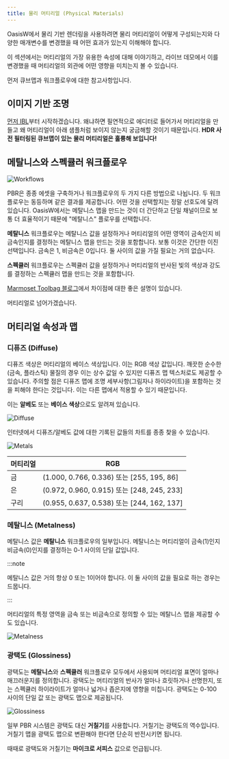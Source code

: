 ```yaml
---
title: 물리 머티리얼 (Physical Materials)
---
```


OasisW에서 물리 기반 렌더링을 사용하려면 물리 머티리얼이 어떻게 구성되는지와 다양한 매개변수를 변경했을 때 어떤 효과가 있는지 이해해야 합니다.

이 섹션에서는 머티리얼의 가장 유용한 속성에 대해 이야기하고, 라이브 데모에서 이를 변경했을 때 머티리얼의 외관에 어떤 영향을 미치는지 볼 수 있습니다.

먼저 큐브맵과 워크플로우에 대한 참고사항입니다.

## 이미지 기반 조명

[먼저 IBL][6]부터 시작하겠습니다. 왜냐하면 필연적으로 에디터로 들어가서 머티리얼을 만들고 왜 머티리얼이 아래 샘플처럼 보이지 않는지 궁금해할 것이기 때문입니다. **HDR 사전 필터링된 큐브맵이 있는 물리 머티리얼은 훌륭해 보입니다!**

## 메탈니스와 스펙큘러 워크플로우

![Workflows](/img/user-manual/graphics/physical-rendering/specular-metalness-workflows.png)

PBR은 종종 에셋을 구축하거나 워크플로우의 두 가지 다른 방법으로 나뉩니다. 두 워크플로우는 동등하며 같은 결과를 제공합니다. 어떤 것을 선택할지는 정말 선호도에 달려 있습니다. OasisW에서는 메탈니스 맵을 만드는 것이 더 간단하고 단일 채널이므로 보통 더 효율적이기 때문에 "메탈니스" 플로우를 선택합니다.

**메탈니스** 워크플로우는 메탈니스 값을 설정하거나 머티리얼의 어떤 영역이 금속인지 비금속인지를 결정하는 메탈니스 맵을 만드는 것을 포함합니다. 보통 이것은 간단한 이진 선택입니다. 금속은 1, 비금속은 0입니다. 둘 사이의 값을 가질 필요는 거의 없습니다.

**스펙큘러** 워크플로우는 스펙큘러 값을 설정하거나 머티리얼의 반사된 빛의 색상과 강도를 결정하는 스펙큘러 맵을 만드는 것을 포함합니다.

[Marmoset Toolbag 블로그][5]에서 차이점에 대한 좋은 설명이 있습니다.

머티리얼로 넘어가겠습니다.

## 머티리얼 속성과 맵

### 디퓨즈 (Diffuse)

디퓨즈 색상은 머티리얼의 베이스 색상입니다. 이는 RGB 색상 값입니다. 깨끗한 순수한(금속, 플라스틱) 물질의 경우 이는 상수 값일 수 있지만 디퓨즈 맵 텍스처로도 제공할 수 있습니다. 주의할 점은 디퓨즈 맵에 조명 세부사항(그림자나 하이라이트)을 포함하는 것을 피해야 한다는 것입니다. 이는 다른 맵에서 적용할 수 있기 때문입니다.

이는 **알베도** 또는 **베이스 색상**으로도 알려져 있습니다.

![Diffuse](/img/user-manual/graphics/physical-rendering/diffuse.png)

인터넷에서 디퓨즈/알베도 값에 대한 기록된 값들의 차트를 종종 찾을 수 있습니다.

![Metals](/img/user-manual/graphics/physical-rendering/metals.jpg)

| 머티리얼 | RGB                                      |
|----------|------------------------------------------|
| 금       | (1.000, 0.766, 0.336) 또는 [255, 195, 86]  |
| 은       | (0.972, 0.960, 0.915) 또는 [248, 245, 233] |
| 구리     | (0.955, 0.637, 0.538) 또는 [244, 162, 137] |

### 메탈니스 (Metalness)

메탈니스 값은 **메탈니스** 워크플로우의 일부입니다. 메탈니스는 머티리얼이 금속(1)인지 비금속(0)인지를 결정하는 0-1 사이의 단일 값입니다.

:::note

메탈니스 값은 거의 항상 0 또는 1이어야 합니다. 이 둘 사이의 값을 필요로 하는 경우는 드뭅니다.

:::

머티리얼의 특정 영역을 금속 또는 비금속으로 정의할 수 있는 메탈니스 맵을 제공할 수도 있습니다.

![Metalness](/img/user-manual/graphics/physical-rendering/metalness.png)

### 광택도 (Glossiness)

광택도는 **메탈니스**와 **스펙큘러** 워크플로우 모두에서 사용되며 머티리얼 표면이 얼마나 매끄러운지를 정의합니다. 광택도는 머티리얼의 반사가 얼마나 흐릿하거나 선명한지, 또는 스펙큘러 하이라이트가 얼마나 넓거나 좁은지에 영향을 미칩니다. 광택도는 0-100 사이의 단일 값 또는 광택도 맵으로 제공됩니다.

![Glossiness](/img/user-manual/graphics/physical-rendering/glossiness.png)

일부 PBR 시스템은 광택도 대신 **거칠기**를 사용합니다. 거칠기는 광택도의 역수입니다. 거칠기 맵을 광택도 맵으로 변환해야 한다면 단순히 반전시키면 됩니다.

때때로 광택도와 거칠기는 **마이크로 서피스** 값으로 언급됩니다.

<!-- ### 모두 함께

이 세 가지 속성인 **디퓨즈**, **메탈니스**, **광택도**는 물리 머티리얼 시스템의 핵심입니다. 아래 라이브 데모에서 다양한 조합을 시도해볼 수 있습니다.

앰비언트 오클루전, 이미시브, 불투명도, 노멀, 높이 맵과 같은 훌륭한 머티리얼을 만드는 데 사용할 수 있는 조사할 많은 추가 속성이 있습니다.

<div className="iframe-container">
    <iframe src="https://playcanv.as/p/Q28EwTwQ/" title="Physical Materials - All" allow="camera; microphone; xr-spatial-tracking; fullscreen" allowfullscreen></iframe>
</div> -->

[5]: https://marmoset.co/posts/pbr-texture-conversion/
[6]: /user-manual/graphics/physical-rendering/image-based-lighting/
